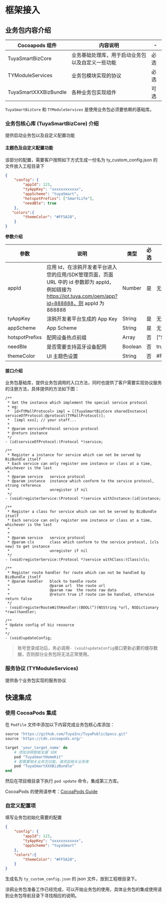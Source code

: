 # 框架接入



## 业务包内容介绍

| Cocoapods 组件                        | 内容说明                                         | - |
| --------------------------- | ------------------------------------------------ | ---- |
| TuyaSmartBizCore            | 业务基础处理库，用于启动业务包以及自定义一些功能 | 必选 |
| TYModuleServices            | 业务包模块实现的协议                             | 必选 |
| TuyaSmartXXXBizBundle | 各种业务包实现组件                             | 可选 |



`TuyaSmartBizCore` 和 `TYModuleServices` 是使用业务包必须要依赖的基础库。

###  业务包核心库 (TuyaSmartBizCore) 介绍

提供启动业务包以及自定义配置功能

#### 主题色及自定义配置功能

该部分的配置，需要客户按照如下方式生成一份名为 ty_custom_config.json 的文件放入工程目录下

```json
{
    "config": {
        "appId": 123,    
        "tyAppKey": "xxxxxxxxxxxx", 
        "appScheme": "tuyaSmart",
        "hotspotPrefixs": ["SmartLife"],
        "needBle": true
    },
   "colors":{
        "themeColor": "#FF5A28", 
    }
}
```



**参数介绍**

| 参数            | 说明                         | 类型 | 必选 | 默认值 |
| --------------- | ---------------------------- |-| - | -|
| appId           | 应用 Id，在涂鸦开发者平台进入您的应用/SDK管理页面，页面 URL 中的 id 参数即为 appId，例如链接为 https://iot.tuya.com/oem/app?id=888888，则 appId 为 888888 | Number | 是 | 无 |
| tyAppKey        | 涂鸦开发者平台生成的 App Key | String | 是 | 无 |
| appScheme       | App Scheme                   | String | 是 | 无 |
| hotspotPrefixs  | 配网设备热点前缀             | Array | 否 | ["SmartLife"] |
| needBle         | 是否需要支持蓝牙设备配网     | Boolean | 否 | true |
| themeColor      | UI 主题色设置                | String | 否 | #FF5A28 |



#### 接口介绍

业务包基础库，提供业务包调用的入口方法，同时也提供了客户需要实现协议服务的注册方法，具体提供的方法如下图：

```objc
/**
 * Get the instance which implement the special service protocol
 * eg:
 *  id<TYMallProtocol> impl = [[TuyaSmartBizCore sharedInstance] serviceOfProtocol:@protocol(TYMallProtocol)];
 *  [impl xxx]; // your staff...
 *
 * @param serviceProtocol service protocol
 * @return instance
 */
- (id)serviceOfProtocol:(Protocol *)service;

/**
 * Register a instance for service which can not be served by BizBundle itself
 * Each service can only register one instance or class at a time, whichever is the last
 *
 * @param service   service protocol
 * @param instance  instance which conform to the service protocol, strong reference
 *                  unregister if nil
 */
- (void)registerService:(Protocol *)service withInstance:(id)instance;

/**
 * Register a class for service which can not be served by BizBundle itself
 * Each service can only register one instance or class at a time, whichever is the last
 *
 *
 * @param service   service protocol
 * @param cls       class which conform to the service protocol, [cls new] to get instance
 *                  unregister if nil
 */
- (void)registerService:(Protocol *)service withClass:(Class)cls;

/**
 * Register route handler for route which can not be handled by BizBundle itself
 * @param handler   block to handle route
 *                  @param url  the route url
 *                  @param raw  the route raw data
 *                  @return true if route can be handled, otherwise return false
 */
- (void)registerRouteWithHandler:(BOOL(^)(NSString *url, NSDictionary *raw))handler;

/**
* Update config of biz resource
*
*/
- (void)updateConfig;
```

> 账号登录成功后，务必调用`- (void)updateConfig`接口更新必要的缓存数据，否则部分业务包将无法正常使用。

### 服务协议 (TYModuleServices)

提供各个业务包实现的服务协议


## 快速集成

### 使用 CocoaPods 集成

在 `Podfile` 文件中添加以下内容完成业务包核心库添加：

```ruby
source "https://github.com/TuyaInc/TuyaPublicSpecs.git"
source 'https://cdn.cocoapods.org/'

target 'your_target_name' do
    # 添加涂鸦智能全屋 SDK
    pod "TuyaSmartHomeKit"
    # 若需要相关业务包功能，请添加相关业务库
    pod "TuyaSmartXXXBizBundle"
end
```



然后在项目根目录下执行 `pod update` 命令，集成第三方库。

CocoaPods 的使用请参考：[CocoaPods Guide](https://guides.cocoapods.org)



### 自定义配置项

填写业务包初始化需要的配置

```json
{
    "config": {
        "appId": 123,    
        "tyAppKey": "xxxxxxxxxxxx", 
        "appScheme": "tuyaSmart"
    },
    "colors":{
        "themeColor": "#FF5A28", 
    }
}
```

生成名为 `ty_custom_config.json` 的 json 文件，放到工程根目录下。

涂鸦业务包准备工作已经完成，可以开始业务包的使用，具体业务包的集成使用请到业务包导航目录下寻找相应的说明。
















